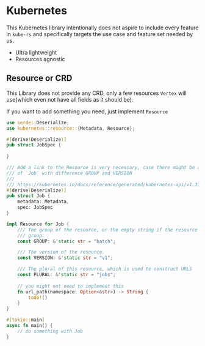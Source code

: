 # Kubernetes

This Kubernetes library intentionally does not aspire to include every feature in `kube-rs`
and specifically targets the use case and feature set 
needed by us.

- Ultra lightweight
- Resources agnostic

## Resource or CRD
This Library does not provide any CRD, only a few resources `Vertex` will use(which even not have all fields as it should be).

If you want to add something you need, just implement
`Resource`
```rust
use serde::Deserialize;
use kubernetes::resource::{Metadata, Resource};

#[derive(Deserialize)]
pub struct JobSpec {
    
}

/// Add a link to the Resource is very necessary, case there might be a lot
/// of `Job` with difference GROUP and VERSION
///
/// https://kubernetes.io/docs/reference/generated/kubernetes-api/v1.31/#job-v1-batch
#[derive(Deserialize)]
pub struct Job {
    metadata: Metadata,
    spec: JobSpec
}

impl Resource for Job {
    /// The group of the resource, or the empty string if the resource doesn't have a
    /// group.
    const GROUP: &'static str = "batch";

    /// The version of the resource.
    const VERSION: &'static str = "v1";

    /// The plural of this resource, which is used to construct URLS
    const PLURAL: &'static str = "jobs";
    
    // you might not need to implement this   
    fn url_path(namespace: Option<&str>) -> String {
        todo!()
    }
}

#[tokio::main]
async fn main() {
    // do something with Job
}
```
